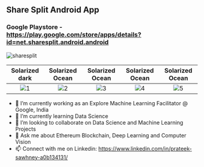 <!--### Hi there 👋>>

<!--
**prateeksawhney97/prateeksawhney97** is a ✨ _special_ ✨ repository because its `README.md` (this file) appears on your GitHub profile.

Here are some ideas to get you started:
-->

## Share Split Android App

### Google Playstore - https://play.google.com/store/apps/details?id=net.sharesplit.android.android

![sharesplit](https://user-images.githubusercontent.com/34116562/89002206-22856780-d31a-11ea-8fec-e0ae058be96a.png)

Solarized dark             |  Solarized Ocean         | Solarized Ocean           |Solarized Ocean          | Solarized Ocean           |
:-------------------------:|:-------------------------:|:-------------------------:|:-------------------------:|:-------------------------:
![1](https://user-images.githubusercontent.com/34116562/89002584-1d74e800-d31b-11ea-9183-875395c3e00d.jpg)  |  ![2](https://user-images.githubusercontent.com/34116562/89002592-1f3eab80-d31b-11ea-9eb4-a82b1d7cfe15.jpg) | ![3](https://user-images.githubusercontent.com/34116562/89002600-21086f00-d31b-11ea-836a-dae45d15b26e.jpg) | ![4](https://user-images.githubusercontent.com/34116562/89002608-25348c80-d31b-11ea-9dc9-ec68f5a9df48.jpg) | ![5](https://user-images.githubusercontent.com/34116562/89002611-2796e680-d31b-11ea-99b4-7e5ea953f536.jpg)


- 🔭 I’m currently working as an Explore Machine Learning Facilitator @ Google, India
- 🌱 I’m currently learning Data Science
- 👯 I’m looking to collaborate on Data Science and Machine Learning Projects
- 💬 Ask me about Ethereum Blockchain, Deep Learning and Computer Vision
- 📫 Connect with me on Linkedin: https://www.linkedin.com/in/prateek-sawhney-a0b134131/ 
